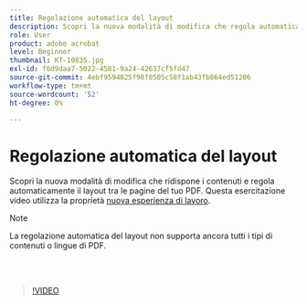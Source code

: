 ```yaml
---
title: Regolazione automatica del layout
description: Scopri la nuova modalità di modifica che regola automaticamente i contenuti
role: User
product: adobe acrobat
level: Beginner
thumbnail: KT-10835.jpg
exl-id: f6d9daa7-5022-4581-9a24-42637cf5fd47
source-git-commit: 4ebf9594025f98f0505c58f1ab43fb864ed51206
workflow-type: tm+mt
source-wordcount: '52'
ht-degree: 0%

---
```


# Regolazione automatica del layout

Scopri la nuova modalità di modifica che ridispone i contenuti e regola automaticamente il layout tra le pagine del tuo PDF. Questa esercitazione video utilizza la proprietà [nuova esperienza di lavoro](new-workspace.md).

>[!NOTE]
>
>La regolazione automatica del layout non supporta ancora tutti i tipi di contenuti o lingue di PDF.

<br> 

>[!VIDEO](https://video.tv.adobe.com/v/346975?quality=12&learn=on&hidetitle=true)
